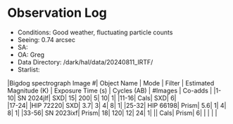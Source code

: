 # Observation Log

* Conditions: Good weather, fluctuating particle counts
* Seeing: 0.74 arcsec
* SA: 
* OA: Greg
* Data Directory: /dark/hal/data/20240811_IRTF/
* Starlist: 



|Bigdog spectrograph Image #|	Object Name |	Mode |	Filter |	Estimated Magnitude (K) |	Exposure Time (s) |	Cycles (AB) |	#Images |	Co-adds |
|1-10|	SN 2024jlf|	SXD|		15|	200|	5|	10|	1|
|11-16|	Cals|	SXD|					6|	
|17-24|	|HIP 72220|	SXD|		3.7|	3|	4|	8|	1|
|25-32|	HIP 66198|	Prism|		5.6|	1|	4|	8|	1|
|33-56|	SN 2023ixf|	Prism|		18|	120|	12|	24|	1|
||	Cals|	Prism|					6| | | | |	

